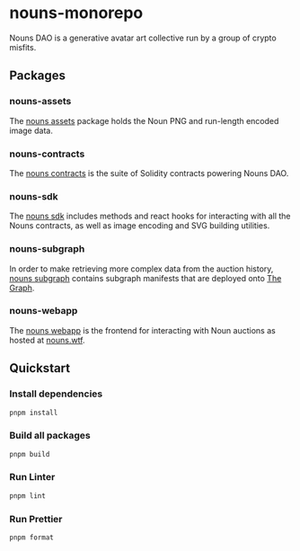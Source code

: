 # nouns-monorepo

Nouns DAO is a generative avatar art collective run by a group of crypto misfits.

## Packages

### nouns-assets

The [nouns assets](packages/nouns-assets) package holds the Noun PNG and run-length encoded image data.


### nouns-contracts

The [nouns contracts](packages/nouns-contracts) is the suite of Solidity contracts powering Nouns DAO.

### nouns-sdk

The [nouns sdk](packages/nouns-sdk) includes methods and react hooks for interacting with all the Nouns contracts, as well as image encoding and SVG building utilities.

### nouns-subgraph

In order to make retrieving more complex data from the auction history, [nouns subgraph](packages/nouns-subgraph) contains subgraph manifests that are deployed onto [The Graph](https://thegraph.com).

### nouns-webapp

The [nouns webapp](packages/nouns-webapp) is the frontend for interacting with Noun auctions as hosted at [nouns.wtf](https://nouns.wtf).

## Quickstart

### Install dependencies

```sh
pnpm install
```

### Build all packages

```sh
pnpm build
```

### Run Linter

```sh
pnpm lint
```

### Run Prettier

```sh
pnpm format
```

